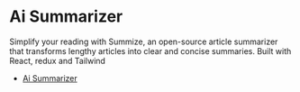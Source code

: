 # Ai Summarizer

Simplify your reading with Summize, an open-source article summarizer that transforms lengthy articles into clear and concise summaries.
Built with React, redux and Tailwind

- [Ai Summarizer](https://laurencesaiarticle.netlify.app) 

